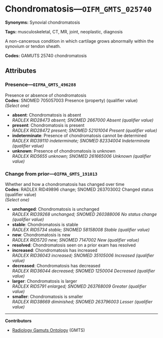 # Chondromatosis—`OIFM_GMTS_025740`

**Synonyms:** Synovial chondromatosis

**Tags:** musculoskeletal, CT, MR, joint, neoplastic, diagnosis

A non-cancerous condition in which cartilage grows abnormally within the synovium or tendon sheath.

**Codes:** GAMUTS 25740 chondromatosis

## Attributes

### Presence—`OIFMA_GMTS_496288`

Presence or absence of chondromatosis  
**Codes**: SNOMED 705057003 Presence (property) (qualifier value)  
*(Select one)*

- **absent**: Chondromatosis is absent  
_RADLEX RID28473 absent; SNOMED 2667000 Absent (qualifier value)_
- **present**: Chondromatosis is present  
_RADLEX RID28472 present; SNOMED 52101004 Present (qualifier value)_
- **indeterminate**: Presence of chondromatosis cannot be determined  
_RADLEX RID39110 indeterminate; SNOMED 82334004 Indeterminate (qualifier value)_
- **unknown**: Presence of chondromatosis is unknown  
_RADLEX RID5655 unknown; SNOMED 261665006 Unknown (qualifier value)_

### Change from prior—`OIFMA_GMTS_191013`

Whether and how a chondromatosis has changed over time  
**Codes**: RADLEX RID49896 change; SNOMED 263703002 Changed status (qualifier value)  
*(Select one)*

- **unchanged**: Chondromatosis is unchanged  
_RADLEX RID39268 unchanged; SNOMED 260388006 No status change (qualifier value)_
- **stable**: Chondromatosis is stable  
_RADLEX RID5734 stable; SNOMED 58158008 Stable (qualifier value)_
- **new**: Chondromatosis is new  
_RADLEX RID5720 new; SNOMED 7147002 New (qualifier value)_
- **resolved**: Chondromatosis seen on a prior exam has resolved  
- **increased**: Chondromatosis has increased  
_RADLEX RID36043 increased; SNOMED 35105006 Increased (qualifier value)_
- **decreased**: Chondromatosis has decreased  
_RADLEX RID36044 decreased; SNOMED 1250004 Decreased (qualifier value)_
- **larger**: Chondromatosis is larger  
_RADLEX RID5791 enlarged; SNOMED 263768009 Greater (qualifier value)_
- **smaller**: Chondromatosis is smaller  
_RADLEX RID38669 diminished; SNOMED 263796003 Lesser (qualifier value)_

---

**Contributors**

- [Radiology Gamuts Ontology](https://gamuts.net/) (GMTS)